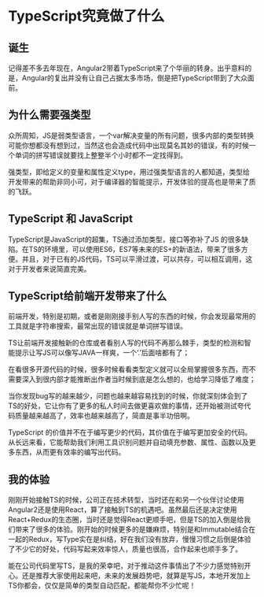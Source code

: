 # TypeScript究竟做了什么

## 诞生

记得差不多去年现在，Angular2带着TypeScript来了个华丽的转身。出乎意料的是，Angular的复出并没有让自己占据太多市场，倒是把TypeScript带到了大众面前。

## 为什么需要强类型

众所周知，JS是弱类型语言，一个var解决变量的所有问题，很多内部的类型转换可能你想都没有想到过，当然这也会造成代码中出现莫名其妙的错误，有的时候一个单词的拼写错误就要找上整整半个小时都不一定找得到。

强类型，即给定义的变量和属性定义type，用过强类型语言的人都知道，类型给开发带来的帮助非同小可，对于编译器的智能提示，开发体验的提高也是带来了质的飞跃。

## TypeScript 和 JavaScript

TypeScript是JavaScript的超集，TS通过添加类型，接口等弥补了JS
的很多缺陷。在TS的环境里，可以使用ES6，ES7等未来的ES+的新语法，带来了很多方便。并且，对于已有的JS代码，TS可以平滑过渡，可以共存，可以相互调用，这对于开发者来说简直完美。

## TypeScript给前端开发带来了什么

前端开发，特别是初期，或者是刚刚接手别人写的东西的时候，你会发现最常用的工具就是字符串搜索，最常出现的错误就是单词拼写错误。

TS让前端开发接触新的仓库或者看别人写的代码不再那么棘手，类型的检测和智能提示让写JS可以像写JAVA一样爽，一个‘.’后面啥都有了；

在看很多开源代码的时候，很多时候看看类型定义就可以全局掌握很多东西，而不需要深入到很内部才能推断出作者当时候到底是怎么想的，也给学习降低了难度；

当你发现bug写的越来越少，问题也越来越容易找到的时候，你就深刻体会到了TS的好处，它让你有了更多的私人时间去做更喜欢做的事情，还开始被测试夸代码质量越来越高了，效率也越来越高了，简直是事半功倍啊。

TypeScript 的价值并不在于编写更少的代码，其价值在于编写更加安全的代码。从长远来看，它能帮助我们利用工具识别问题并自动填充参数、属性、函数以及更多东西，从而更有效率的编写出代码。

## 我的体验

刚刚开始接触TS的时候，公司正在技术转型，当时还在和另一个伙伴讨论使用Angular2还是使用React，算了接触到TS的机遇吧。虽然最后还是决定使用React+Redux的生态圈，当时还是觉得React更顺手吧，但是TS的加入倒是给我们带来了很多的体验。刚开始的时候更多的是嫌麻烦，特别是和Immutable结合在一起的Redux，写Type实在是纠结，好在我们没有放弃，慢慢习惯之后倒是体验了不少它的好处，代码写起来效率惊人，质量也很高，合作起来也顺手多了。

能在公司代码里写TS，是我的荣幸吧，对于推动这件事情出了不少力感觉特别开心。还是推荐大家使用起来吧，未来的发展趋势吧，就算是写JS，本地开发加上TS你都会，仅仅是简单的类型自动匹配，都能帮你不少忙呢！






